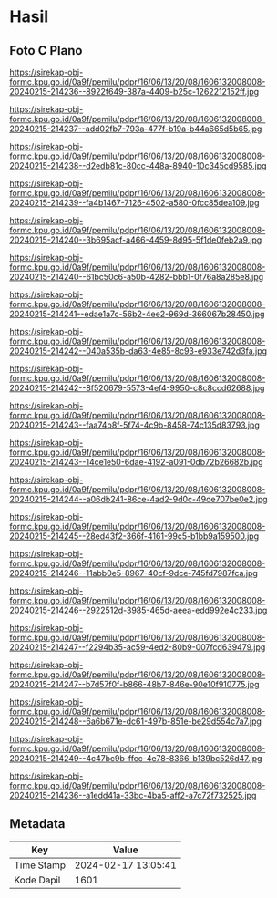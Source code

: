 # Hasil

## Foto C Plano

https://sirekap-obj-formc.kpu.go.id/0a9f/pemilu/pdpr/16/06/13/20/08/1606132008008-20240215-214236--8922f649-387a-4409-b25c-1262212152ff.jpg

https://sirekap-obj-formc.kpu.go.id/0a9f/pemilu/pdpr/16/06/13/20/08/1606132008008-20240215-214237--add02fb7-793a-477f-b19a-b44a665d5b65.jpg

https://sirekap-obj-formc.kpu.go.id/0a9f/pemilu/pdpr/16/06/13/20/08/1606132008008-20240215-214238--d2edb81c-80cc-448a-8940-10c345cd9585.jpg

https://sirekap-obj-formc.kpu.go.id/0a9f/pemilu/pdpr/16/06/13/20/08/1606132008008-20240215-214239--fa4b1467-7126-4502-a580-0fcc85dea109.jpg

https://sirekap-obj-formc.kpu.go.id/0a9f/pemilu/pdpr/16/06/13/20/08/1606132008008-20240215-214240--3b695acf-a466-4459-8d95-5f1de0feb2a9.jpg

https://sirekap-obj-formc.kpu.go.id/0a9f/pemilu/pdpr/16/06/13/20/08/1606132008008-20240215-214240--61bc50c6-a50b-4282-bbb1-0f76a8a285e8.jpg

https://sirekap-obj-formc.kpu.go.id/0a9f/pemilu/pdpr/16/06/13/20/08/1606132008008-20240215-214241--edae1a7c-56b2-4ee2-969d-366067b28450.jpg

https://sirekap-obj-formc.kpu.go.id/0a9f/pemilu/pdpr/16/06/13/20/08/1606132008008-20240215-214242--040a535b-da63-4e85-8c93-e933e742d3fa.jpg

https://sirekap-obj-formc.kpu.go.id/0a9f/pemilu/pdpr/16/06/13/20/08/1606132008008-20240215-214242--8f520679-5573-4ef4-9950-c8c8ccd62688.jpg

https://sirekap-obj-formc.kpu.go.id/0a9f/pemilu/pdpr/16/06/13/20/08/1606132008008-20240215-214243--faa74b8f-5f74-4c9b-8458-74c135d83793.jpg

https://sirekap-obj-formc.kpu.go.id/0a9f/pemilu/pdpr/16/06/13/20/08/1606132008008-20240215-214243--14ce1e50-6dae-4192-a091-0db72b26682b.jpg

https://sirekap-obj-formc.kpu.go.id/0a9f/pemilu/pdpr/16/06/13/20/08/1606132008008-20240215-214244--a06db241-86ce-4ad2-9d0c-49de707be0e2.jpg

https://sirekap-obj-formc.kpu.go.id/0a9f/pemilu/pdpr/16/06/13/20/08/1606132008008-20240215-214245--28ed43f2-366f-4161-99c5-b1bb9a159500.jpg

https://sirekap-obj-formc.kpu.go.id/0a9f/pemilu/pdpr/16/06/13/20/08/1606132008008-20240215-214246--11abb0e5-8967-40cf-9dce-745fd7987fca.jpg

https://sirekap-obj-formc.kpu.go.id/0a9f/pemilu/pdpr/16/06/13/20/08/1606132008008-20240215-214246--2922512d-3985-465d-aeea-edd992e4c233.jpg

https://sirekap-obj-formc.kpu.go.id/0a9f/pemilu/pdpr/16/06/13/20/08/1606132008008-20240215-214247--f2294b35-ac59-4ed2-80b9-007fcd639479.jpg

https://sirekap-obj-formc.kpu.go.id/0a9f/pemilu/pdpr/16/06/13/20/08/1606132008008-20240215-214247--b7d57f0f-b866-48b7-846e-90e10f910775.jpg

https://sirekap-obj-formc.kpu.go.id/0a9f/pemilu/pdpr/16/06/13/20/08/1606132008008-20240215-214248--6a6b671e-dc61-497b-851e-be29d554c7a7.jpg

https://sirekap-obj-formc.kpu.go.id/0a9f/pemilu/pdpr/16/06/13/20/08/1606132008008-20240215-214249--4c47bc9b-ffcc-4e78-8366-b139bc526d47.jpg

https://sirekap-obj-formc.kpu.go.id/0a9f/pemilu/pdpr/16/06/13/20/08/1606132008008-20240215-214236--a1edd41a-33bc-4ba5-aff2-a7c72f732525.jpg


## Metadata

| Key        | Value               |
| ---------- | ------------------- |
| Time Stamp | 2024-02-17 13:05:41 |
| Kode Dapil | 1601                |



